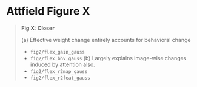# Attfield Figure X

> __Fig X: Closer__
> 
> (a) Effective weight change entirely accounts for behavioral change
> - `fig2/flex_gain_gauss`
> - `fig2/flex_bhv_gauss`
> (b) Largely explains image-wise changes induced by attention also.
> - `fig2/flex_r2map_gauss`
> - `fig2/flex_r2feat_gauss`